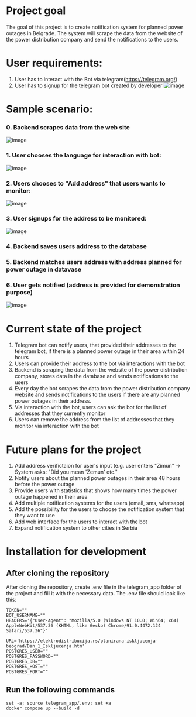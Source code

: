 # Project goal
The goal of this project is to create notification system for planned power outages in Belgrade. The system will scrape the data from the website of the power distribution company and send the notifications to the users.

# User requirements:
1. User has to interact with the Bot via telegram(https://telegram.org/)
2. User has to signup for the telegram bot created by developer ![image](https://github.com/user-attachments/assets/fc7ff15e-3e71-4bda-be1c-2d945742af37)



# Sample scenario:
### 0. Backend scrapes  data from the web site
![image](https://github.com/user-attachments/assets/82bb9834-ba23-456f-bc72-7397e155966f)
### 1. User chooses the language for interaction with bot: 
![image](https://github.com/user-attachments/assets/091c8d6a-1a08-43fe-bbd1-7514d7982e6e) 
### 2. Users chooses to "Add address" that users wants to monitor:
![image](https://github.com/user-attachments/assets/e425971b-c469-4b0c-b718-134914bbeb9e)
### 3. User signups for the address to be monitored:
![image](https://github.com/user-attachments/assets/5d1cd58b-7874-495d-9f01-05e6c6373975)
### 4. Backend saves users address to the database
### 5. Backend matches users address with address planned for power outage in datavase 
### 6. User gets notified (address is provided for demonstration purpose)
![image](https://github.com/user-attachments/assets/46aea1f5-2128-4460-9bed-39a77b929461)



# Current state of the project
1. Telegram bot can notify users, that provided their addresses to the telegram bot, if there is a planned power outage in their area within 24 hours
2. Users can provide their address to the bot via interactions with the bot 
3. Backend is scraping the data from the website of the power distribution company, stores data in the database and sends notifications to the users
4. Every day the bot scrapes the data from the power distribution company website and sends notifications to the users if there are any planned power outages in their address.
5. Via interaction with the bot, users can ask the bot for the list of addresses that they currently monitor
6. Users can remove the address from the list of addresses that they monitor via interaction with the bot

# Future plans for the project
1. Add address verifictaion for user's input (e.g. user enters "Zimun" -> System asks: "Did you mean 'Zemun' etc."
3. Notify users about the planned power outages in their area 48 hours before the power outage
4. Provide users with statistics that shows how many times the power outage happened in their area
5. Add multiple notification systems for the users (email, sms, whatsapp)
6. Add the possibility for the users to choose the notification system that they want to use
7. Add web interface for the users to interact with the bot
8. Expand notification system to other cities in Serbia

# Installation for development

## After cloning the repository
After cloning the repository, create .env file in the telegram_app folder of the project and fill it with the necessary data. The .env file should look like this:
```
TOKEN=""
BOT_USERNAME=""
HEADERS='{"User-Agent": "Mozilla/5.0 (Windows NT 10.0; Win64; x64) AppleWebKit/537.36 (KHTML, like Gecko) Chrome/91.0.4472.124 Safari/537.36"}'

URL='https://elektrodistribucija.rs/planirana-iskljucenja-beograd/Dan_1_Iskljucenja.htm'
POSTGRES_USER=""
POSTGRES_PASSWORD=""
POSTGRES_DB=""
POSTGRES_HOST=""
POSTGRES_PORT=""
```

## Run the following commands

```
set -a; source telegram_app/.env; set +a
docker compose up --build -d
```

